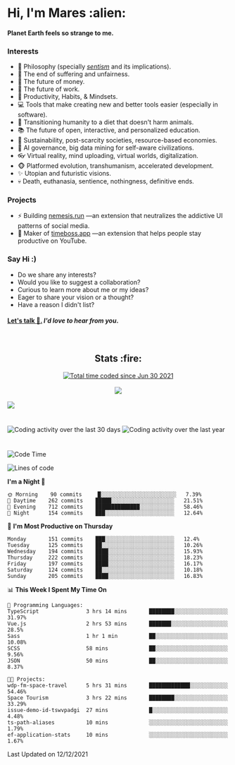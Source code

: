 <h1>Hi, I'm Mares :alien:</h1>

#### Planet Earth feels so strange to me.

### **Interests**

- 🌊 Philosophy (specially [_sentism_][sentismmedium] and its implications).
- 🎯 The end of suffering and unfairness.
- 💸 The future of money.
- 💼 The future of work.
- 🧠 Productivity, Habits, & Mindsets.
- 💻 Tools that make creating new and better tools easier (especially in software).
- 🥗 Transitioning humanity to a diet that doesn't harm animals.
- 📚 The future of open, interactive, and personalized education.
- 🌱 Sustainability, post-scarcity societies, resource-based economies.
- 🤖 AI governance, big data mining for self-aware civilizations.
- 👓 Virtual reality, mind uploading, virtual worlds, digitalization.
- 🐵 Platformed evolution, transhumanism, accelerated development.
- ✨ Utopian and futuristic visions.
- 💀 Death, euthanasia, sentience, nothingness, definitive ends.


### **Projects**

- ⚡ Building [nemesis.run](https://nemesis.run) —an extension that neutralizes the addictive UI patterns of social media.
- 💎 Maker of [timeboss.app](https://timeboss.app) —an extension that helps people stay productive on YouTube.


### **Say Hi :)**

- Do we share any interests?
- Would you like to suggest a collaboration?
- Curious to learn more about me or my ideas?
- Eager to share your vision or a thought?
- Have a reason I didn't list?

#### [Let's talk :wave:.](mailto:mareszhar@gmail.com) _I'd love to hear from you_.

[sentismmedium]: https://medium.com/@mareszhar/born-a-prisoner-a-reflection-about-life-its-struggles-and-a-plan-to-escape-d8566ce9b026

<br>

<h2 align="center">Stats :fire:</h2>

<div align="center">
  <a href="https://wakatime.com/@cfdc0e0d-4860-4b62-9ff0-cb659185525e">
    <img src="https://wakatime.com/badge/user/cfdc0e0d-4860-4b62-9ff0-cb659185525e.svg" alt="Total time coded since Jun 30 2021" />
  </a>
</div>

<br>

<div align="center">
  <img src="https://github-readme-streak-stats.herokuapp.com?user=mareszhar&theme=black-ice&hide_border=true&stroke=FFFFFF15&ring=DF8FFE&fire=DF8FFE&currStreakLabel=DF8FFE&background=1A232A&currStreakNum=86FFAB&dates=B1AAB3FF">
</div>

<!-- Add or remove this: &dates=B1AAB3FF at the end of the streak stats URL if they get bugged and aren't updating -->

<br>

<img src="https://activity-graph.herokuapp.com/graph?username=mareszhar&theme=nord&bg_color=00000000&color=979797&line=DF8FFE&point=00000000&area=true&hide_border=true">

<br>

<h1></h1>

<img src="https://wakatime.com/share/@mares/5df0ff02-9c79-41b4-b540-51dc9c65a57b.svg" alt="Coding activity over the last 30 days" />
<img src="https://wakatime.com/share/@mares/ea89ba71-f374-40af-930c-e0655909fe37.svg" alt="Coding activity over the last year" />

<h1></h1>

<!--START_SECTION:waka-->
![Code Time](http://img.shields.io/badge/Code%20Time-369%20hrs%2049%20mins-blue)

![Lines of code](https://img.shields.io/badge/From%20Hello%20World%20I%27ve%20Written-115%20Thousand%20lines%20of%20code-blue)

**I'm a Night 🦉** 

```text
🌞 Morning    90 commits     █░░░░░░░░░░░░░░░░░░░░░░░░   7.39% 
🌆 Daytime    262 commits    █████░░░░░░░░░░░░░░░░░░░░   21.51% 
🌃 Evening    712 commits    ██████████████░░░░░░░░░░░   58.46% 
🌙 Night      154 commits    ███░░░░░░░░░░░░░░░░░░░░░░   12.64%

```
📅 **I'm Most Productive on Thursday** 

```text
Monday       151 commits    ███░░░░░░░░░░░░░░░░░░░░░░   12.4% 
Tuesday      125 commits    ██░░░░░░░░░░░░░░░░░░░░░░░   10.26% 
Wednesday    194 commits    ████░░░░░░░░░░░░░░░░░░░░░   15.93% 
Thursday     222 commits    ████░░░░░░░░░░░░░░░░░░░░░   18.23% 
Friday       197 commits    ████░░░░░░░░░░░░░░░░░░░░░   16.17% 
Saturday     124 commits    ██░░░░░░░░░░░░░░░░░░░░░░░   10.18% 
Sunday       205 commits    ████░░░░░░░░░░░░░░░░░░░░░   16.83%

```


📊 **This Week I Spent My Time On** 

```text
💬 Programming Languages: 
TypeScript               3 hrs 14 mins       ████████░░░░░░░░░░░░░░░░░   31.97% 
Vue.js                   2 hrs 53 mins       ███████░░░░░░░░░░░░░░░░░░   28.5% 
Sass                     1 hr 1 min          ██░░░░░░░░░░░░░░░░░░░░░░░   10.08% 
SCSS                     58 mins             ██░░░░░░░░░░░░░░░░░░░░░░░   9.56% 
JSON                     50 mins             ██░░░░░░░░░░░░░░░░░░░░░░░   8.37%

🐱‍💻 Projects: 
wdp-fm-space-travel      5 hrs 31 mins       █████████████░░░░░░░░░░░░   54.46% 
Space Tourism            3 hrs 22 mins       ████████░░░░░░░░░░░░░░░░░   33.29% 
issue-demo-id-tswvpadgi  27 mins             █░░░░░░░░░░░░░░░░░░░░░░░░   4.48% 
ts-path-aliases          10 mins             ░░░░░░░░░░░░░░░░░░░░░░░░░   1.79% 
ef-application-stats     10 mins             ░░░░░░░░░░░░░░░░░░░░░░░░░   1.67%

```


 Last Updated on 12/12/2021
<!--END_SECTION:waka-->
